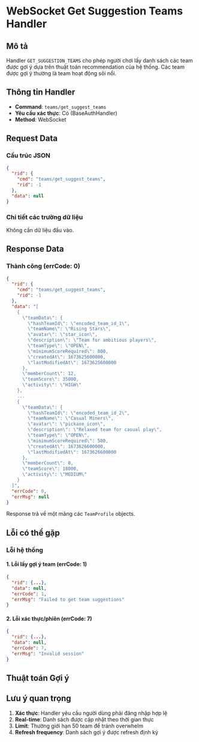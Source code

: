 # WebSocket Get Suggestion Teams Handler

## Mô tả
Handler `GET_SUGGESTION_TEAMS` cho phép người chơi lấy danh sách các team được gợi ý dựa trên thuật toán recommendation của hệ thống. Các team được gợi ý thường là team hoạt động sôi nổi.

## Thông tin Handler
- **Command**: `teams/get_suggest_teams`
- **Yêu cầu xác thực**: Có (BaseAuthHandler)
- **Method**: WebSocket

## Request Data

### Cấu trúc JSON
```json
{
  "rid": {
    "cmd": "teams/get_suggest_teams",
    "rid": -1
  },
  "data": null
}
```

### Chi tiết các trường dữ liệu

Không cần dữ liệu đầu vào.

## Response Data

### Thành công (errCode: 0)
```json
{
  "rid": {
    "cmd": "teams/get_suggest_teams",
    "rid": -1
  },
  "data": "[
    {
      \"teamData\": {
        \"hashTeamId\": \"encoded_team_id_1\",
        \"teamName\": \"Rising Stars\",
        \"avatar\": \"star_icon\",
        \"description\": \"Team for ambitious players\",
        \"teamType\": \"OPEN\",
        \"minimumScoreRequired\": 800,
        \"createdAt\": 1673625600000,
        \"lastModifiedAt\": 1673625600000
      },
      \"memberCount\": 12,
      \"teamScore\": 35000,
      \"activity\": \"HIGH\"
    },
    ...
    {
      \"teamData\": {
        \"hashTeamId\": \"encoded_team_id_2\",
        \"teamName\": \"Casual Miners\",
        \"avatar\": \"pickaxe_icon\",
        \"description\": \"Relaxed team for casual play\",
        \"teamType\": \"OPEN\",
        \"minimumScoreRequired\": 500,
        \"createdAt\": 1673626600000,
        \"lastModifiedAt\": 1673626600000
      },
      \"memberCount\": 8,
      \"teamScore\": 18000,
      \"activity\": \"MEDIUM\"
    }
  ]",
  "errCode": 0,
  "errMsg": null
}
```

Response trả về một mảng các `TeamProfile` objects.

## Lỗi có thể gặp

### Lỗi hệ thống

#### 1. Lỗi lấy gợi ý team (errCode: 1)
```json
{
  "rid": {...},
  "data": null,
  "errCode": 1,
  "errMsg": "Failed to get team suggestions"
}
```

#### 2. Lỗi xác thực/phiên (errCode: 7)
```json
{
  "rid": {...},
  "data": null,
  "errCode": 7,
  "errMsg": "Invalid session"
}
```
## Thuật toán Gợi ý


## Lưu ý quan trọng

1. **Xác thực**: Handler yêu cầu người dùng phải đăng nhập hợp lệ
2. **Real-time**: Danh sách được cập nhật theo thời gian thực
3. **Limit**: Thường giới hạn 50 team để tránh overwhelm
4. **Refresh frequency**: Danh sách gợi ý được refresh định kỳ
